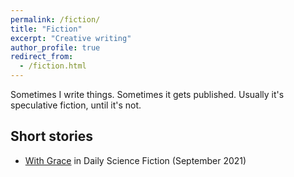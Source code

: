 ```yaml
---
permalink: /fiction/
title: "Fiction"
excerpt: "Creative writing"
author_profile: true
redirect_from: 
  - /fiction.html
---
```



Sometimes I write things. Sometimes it gets published. Usually it's speculative fiction, until it's not.

## Short stories
- [With Grace](https://dailysciencefiction.com/fantasy/fairy-tales/andrew-kao/with-grace) in Daily Science Fiction (September 2021)